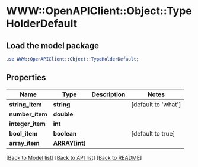 # WWW::OpenAPIClient::Object::TypeHolderDefault

## Load the model package
```perl
use WWW::OpenAPIClient::Object::TypeHolderDefault;
```

## Properties
Name | Type | Description | Notes
------------ | ------------- | ------------- | -------------
**string_item** | **string** |  | [default to &#39;what&#39;]
**number_item** | **double** |  | 
**integer_item** | **int** |  | 
**bool_item** | **boolean** |  | [default to true]
**array_item** | **ARRAY[int]** |  | 

[[Back to Model list]](../README.md#documentation-for-models) [[Back to API list]](../README.md#documentation-for-api-endpoints) [[Back to README]](../README.md)


